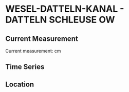 # WESEL-DATTELN-KANAL - DATTELN SCHLEUSE OW

## Current Measurement

Current measurement: <Value topic="rivers/pegel-online/WDK/DATTELN SCHLEUSE OW/measurementValue"/> cm

## Time Series

<TimeSeries topic="rivers/pegel-online/WDK/DATTELN SCHLEUSE OW/measurementValue" period="week" />

## Location

<WorldMap>
  <Marker lat="51.66298764678014" lon="7.364979258746803" labelTopic="rivers/pegel-online/WDK/DATTELN SCHLEUSE OW" />
</WorldMap>
